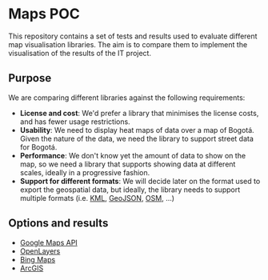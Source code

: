 # Maps POC

This repository contains a set of tests and results used to evaluate different map visualisation libraries. The aim is to compare them to implement the visualisation of the results of the IT project.

## Purpose

We are comparing different libraries against the following requirements:

- **License and cost**: We'd prefer a library that minimises the license costs, and has fewer usage restrictions.
- **Usability**: We need to display heat maps of data over a map of Bogotá. Given the nature of the data, we need the library to support street data for Bogotá.
- **Performance**: We don't know yet the amount of data to show on the map, so we need a library that supports showing data at different scales, ideally in a progressive fashion.
- **Support for different formats**: We will decide later on the format used to export the geospatial data, but ideally, the library needs to support multiple formats (i.e. [KML](https://www.ogc.org/standard/kml/), [GeoJSON](https://geojson.org/), [OSM](https://wiki.openstreetmap.org/wiki/OSM_file_formats), ...)

## Options and results

- [Google Maps API](googlemaps/)
- [OpenLayers](openlayers/)
- [Bing Maps](bingmaps/)
- [ArcGIS](arcgis/)
